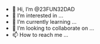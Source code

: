 - 👋 Hi, I’m @23FUN32DAD
- 👀 I’m interested in ...
- 🌱 I’m currently learning ...
- 💞️ I’m looking to collaborate on ...
- 📫 How to reach me ...

<!---
23FUN32DAD/23FUN32DAD is a ✨ special ✨ repository because its `README.md` (this file) appears on your GitHub profile.
You can click the Preview link to take a look at your changes.
--->
